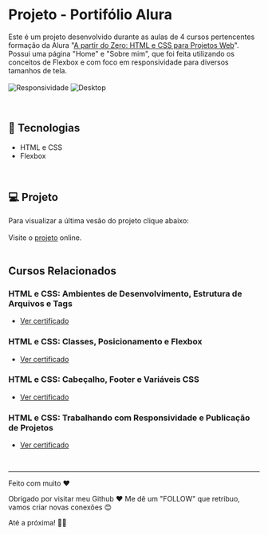 # Projeto - Portifólio Alura

Este é um projeto desenvolvido durante as aulas de 4 cursos pertencentes formação da Alura "[A partir do Zero: HTML e CSS para Projetos Web](https://cursos.alura.com.br/degree/certificate/2e85c664-e5e4-450f-9994-074e43c763e0?lang=pt_BR)". Possui uma página "Home" e "Sobre mim", que foi feita utilizando os conceitos de Flexbox e com foco em responsividade para diversos tamanhos de tela.
<br>
<br>
![Responsividade](https://github.com/lehrissio/portifolio-alura/assets/103052994/dd151214-cd53-49c2-8eb7-db6529d0857b)
![Desktop](https://github.com/lehrissio/portifolio-alura/assets/103052994/79b8494f-1b53-4e40-9c6f-783329ac7157)


<br>

## 🚀 Tecnologias
* HTML e CSS
* Flexbox
<br>

## 💻 Projeto
Para visualizar a última vesão do projeto clique abaixo:
<br>
<br>
Visite o [projeto](https://portifolio-alura-ten-eosin.vercel.app/) online.
<br>
<br>

## Cursos Relacionados

### HTML e CSS: Ambientes de Desenvolvimento, Estrutura de Arquivos e Tags
* [Ver certificado](https://cursos.alura.com.br/certificate/a22f5ecc-3066-47ca-9fa8-87f161f04526?lang=pt_BR)

### HTML e CSS: Classes, Posicionamento e Flexbox
* [Ver certificado](https://cursos.alura.com.br/certificate/b2801ca3-bfd0-4d8b-8436-ea77637e1a26?lang=pt_BR)

### HTML e CSS: Cabeçalho, Footer e Variáveis CSS
* [Ver certificado](https://cursos.alura.com.br/certificate/64481a1c-5a7b-4118-bb08-5d50e6473e88?lang=pt_BR)

### HTML e CSS: Trabalhando com Responsividade e Publicação de Projetos
* [Ver certificado](https://cursos.alura.com.br/certificate/dbba3570-7cc8-470e-a85b-b9d44c512004?lang=pt_)
<br>

---

Feito com muito ♥

Obrigado por visitar meu Github ♥
Me dê um "FOLLOW" que retribuo, vamos criar novas conexões 😊

Até a próxima! 👋😊

